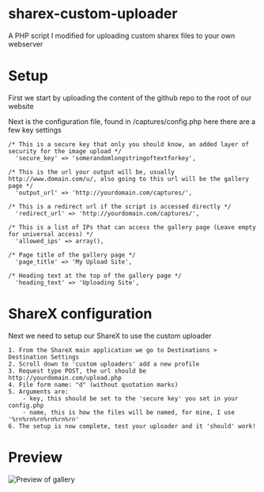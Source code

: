 # sharex-custom-uploader
A PHP script I modified for uploading custom sharex files to your own webserver

# Setup
First we start by uploading the content of the github repo to the root of our website

Next is the configuration file, found in /captures/config.php here there are a few key settings

```
/* This is a secure key that only you should know, an added layer of security for the image upload */
  'secure_key' => 'somerandomlongstringoftextforkey',

/* This is the url your output will be, usually http://www.domain.com/u/, also going to this url will be the gallery page */
  'output_url' => 'http://yourdomain.com/captures/',

/* This is a redirect url if the script is accessed directly */
  'redirect_url' => 'http://yourdomain.com/captures/',

/* This is a list of IPs that can access the gallery page (Leave empty for universal access) */
  'allowed_ips' => array(),

/* Page title of the gallery page */
  'page_title' => 'My Upload Site',

/* Heading text at the top of the gallery page */
  'heading_text' => 'Uploading Site',
  ```
  
  # ShareX configuration
  Next we need to setup our ShareX to use the custom uploader

```
1. From the ShareX main application we go to Destinations > Destination Settings
2. Scroll down to 'custom uploaders' add a new profile
3. Request type POST, the url should be http://yourdomain.com/upload.php
4. File form name: "d" (without quotation marks)
5. Arguments are:
    - key, this should be set to the 'secure key' you set in your config.php
    - name, this is how the files will be named, for mine, I use '%rn%rn%rn%rn%rn%rn'
6. The setup is now complete, test your uploader and it 'should' work!
```

# Preview

![Preview of gallery](https://cdn.mrsheldon.me/files/670022.png)


